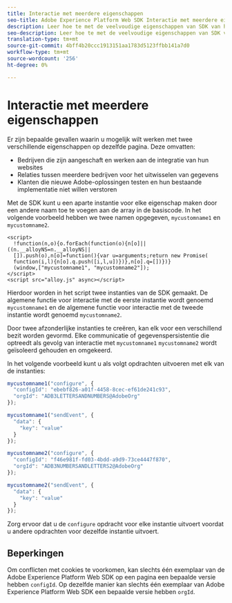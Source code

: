 ```yaml
---
title: Interactie met meerdere eigenschappen
seo-title: Adobe Experience Platform Web SDK Interactie met meerdere eigenschappen
description: Leer hoe te met de veelvoudige eigenschappen van SDK van het Web van het Platform van de Ervaring in wisselwerking staan
seo-description: Leer hoe te met de veelvoudige eigenschappen van SDK van het Web van het Platform van de Ervaring in wisselwerking staan
translation-type: tm+mt
source-git-commit: 4bff4b20ccc1913151aa1783d5123ffbb141a7d0
workflow-type: tm+mt
source-wordcount: '256'
ht-degree: 0%

---
```



# Interactie met meerdere eigenschappen

Er zijn bepaalde gevallen waarin u mogelijk wilt werken met twee verschillende eigenschappen op dezelfde pagina. Deze omvatten:

* Bedrijven die zijn aangeschaft en werken aan de integratie van hun websites
* Relaties tussen meerdere bedrijven voor het uitwisselen van gegevens
* Klanten die nieuwe Adobe-oplossingen testen en hun bestaande implementatie niet willen verstoren

Met de SDK kunt u een aparte instantie voor elke eigenschap maken door een andere naam toe te voegen aan de array in de basiscode. In het volgende voorbeeld hebben we twee namen opgegeven, `mycustomname1` en `mycustomname2`.

```markup
<script>
  !function(n,o){o.forEach(function(o){n[o]||((n.__alloyNS=n.__alloyNS||
  []).push(o),n[o]=function(){var u=arguments;return new Promise(
  function(i,l){n[o].q.push([i,l,u])})},n[o].q=[])})}
  (window,["mycustomname1", "mycustomname2"]);
</script>
<script src="alloy.js" async></script>
```

Hierdoor worden in het script twee instanties van de SDK gemaakt. De algemene functie voor interactie met de eerste instantie wordt genoemd `mycustomname1` en de algemene functie voor interactie met de tweede instantie wordt genoemd `mycustomname2`.

Door twee afzonderlijke instanties te creëren, kan elk voor een verschillend bezit worden gevormd. Elke communicatie of gegevenspersistentie die optreedt als gevolg van interactie met `mycustomname1` `mycustomname2` wordt geïsoleerd gehouden en omgekeerd.

In het volgende voorbeeld kunt u als volgt opdrachten uitvoeren met elk van de instanties:

```javascript
mycustomname1("configure", {
  "configId": "ebebf826-a01f-4458-8cec-ef61de241c93",
  "orgId": "ADB3LETTERSANDNUMBERS@AdobeOrg"
});

mycustomname1("sendEvent", {
  "data": {
    "key": "value"
  }
});

mycustomname2("configure", {
  "configId": "f46e981f-fd03-4bdd-a9d9-73ce4447f870",
  "orgId": "ADB3NUMBERSANDLETTERS2@AdobeOrg"
});

mycustomname2("sendEvent", {
  "data": {
    "key": "value"
  }
});
```

Zorg ervoor dat u de `configure` opdracht voor elke instantie uitvoert voordat u andere opdrachten voor dezelfde instantie uitvoert.

## Beperkingen

Om conflicten met cookies te voorkomen, kan slechts één exemplaar van de Adobe Experience Platform Web SDK op een pagina een bepaalde versie hebben `configId`.  Op dezelfde manier kan slechts één exemplaar van Adobe Experience Platform Web SDK een bepaalde versie hebben `orgId`.

